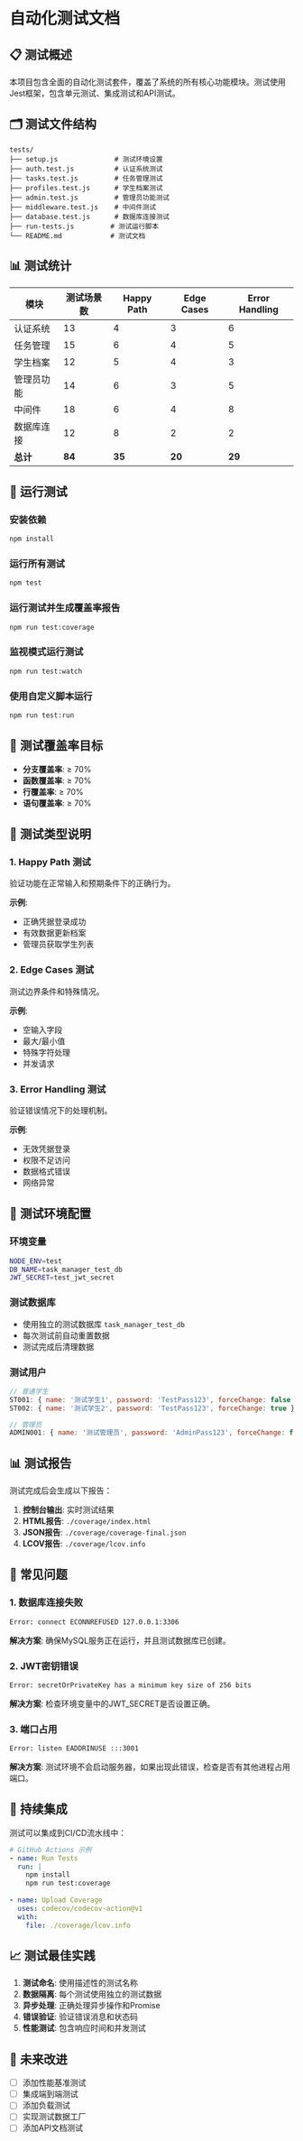 # 自动化测试文档

## 📋 测试概述

本项目包含全面的自动化测试套件，覆盖了系统的所有核心功能模块。测试使用Jest框架，包含单元测试、集成测试和API测试。

## 🗂️ 测试文件结构

```
tests/
├── setup.js              # 测试环境设置
├── auth.test.js          # 认证系统测试
├── tasks.test.js         # 任务管理测试
├── profiles.test.js      # 学生档案测试
├── admin.test.js         # 管理员功能测试
├── middleware.test.js    # 中间件测试
├── database.test.js      # 数据库连接测试
├── run-tests.js         # 测试运行脚本
└── README.md            # 测试文档
```

## 📊 测试统计

| 模块 | 测试场景数 | Happy Path | Edge Cases | Error Handling |
|------|-----------|------------|------------|----------------|
| 认证系统 | 13 | 4 | 3 | 6 |
| 任务管理 | 15 | 6 | 4 | 5 |
| 学生档案 | 12 | 5 | 4 | 3 |
| 管理员功能 | 14 | 6 | 3 | 5 |
| 中间件 | 18 | 6 | 4 | 8 |
| 数据库连接 | 12 | 8 | 2 | 2 |
| **总计** | **84** | **35** | **20** | **29** |

## 🚀 运行测试

### 安装依赖
```bash
npm install
```

### 运行所有测试
```bash
npm test
```

### 运行测试并生成覆盖率报告
```bash
npm run test:coverage
```

### 监视模式运行测试
```bash
npm run test:watch
```

### 使用自定义脚本运行
```bash
npm run test:run
```

## 🎯 测试覆盖率目标

- **分支覆盖率**: ≥ 70%
- **函数覆盖率**: ≥ 70%
- **行覆盖率**: ≥ 70%
- **语句覆盖率**: ≥ 70%

## 📝 测试类型说明

### 1. Happy Path 测试
验证功能在正常输入和预期条件下的正确行为。

**示例**:
- 正确凭据登录成功
- 有效数据更新档案
- 管理员获取学生列表

### 2. Edge Cases 测试
测试边界条件和特殊情况。

**示例**:
- 空输入字段
- 最大/最小值
- 特殊字符处理
- 并发请求

### 3. Error Handling 测试
验证错误情况下的处理机制。

**示例**:
- 无效凭据登录
- 权限不足访问
- 数据格式错误
- 网络异常

## 🔧 测试环境配置

### 环境变量
```bash
NODE_ENV=test
DB_NAME=task_manager_test_db
JWT_SECRET=test_jwt_secret
```

### 测试数据库
- 使用独立的测试数据库 `task_manager_test_db`
- 每次测试前自动重置数据
- 测试完成后清理数据

### 测试用户
```javascript
// 普通学生
ST001: { name: '测试学生1', password: 'TestPass123', forceChange: false }
ST002: { name: '测试学生2', password: 'TestPass123', forceChange: true }

// 管理员
ADMIN001: { name: '测试管理员', password: 'AdminPass123', forceChange: false }
```

## 📊 测试报告

测试完成后会生成以下报告：

1. **控制台输出**: 实时测试结果
2. **HTML报告**: `./coverage/index.html`
3. **JSON报告**: `./coverage/coverage-final.json`
4. **LCOV报告**: `./coverage/lcov.info`

## 🐛 常见问题

### 1. 数据库连接失败
```bash
Error: connect ECONNREFUSED 127.0.0.1:3306
```
**解决方案**: 确保MySQL服务正在运行，并且测试数据库已创建。

### 2. JWT密钥错误
```bash
Error: secretOrPrivateKey has a minimum key size of 256 bits
```
**解决方案**: 检查环境变量中的JWT_SECRET是否设置正确。

### 3. 端口占用
```bash
Error: listen EADDRINUSE :::3001
```
**解决方案**: 测试环境不会启动服务器，如果出现此错误，检查是否有其他进程占用端口。

## 🔄 持续集成

测试可以集成到CI/CD流水线中：

```yaml
# GitHub Actions 示例
- name: Run Tests
  run: |
    npm install
    npm run test:coverage
    
- name: Upload Coverage
  uses: codecov/codecov-action@v1
  with:
    file: ./coverage/lcov.info
```

## 📈 测试最佳实践

1. **测试命名**: 使用描述性的测试名称
2. **数据隔离**: 每个测试使用独立的测试数据
3. **异步处理**: 正确处理异步操作和Promise
4. **错误验证**: 验证错误消息和状态码
5. **性能测试**: 包含响应时间和并发测试

## 🎯 未来改进

- [ ] 添加性能基准测试
- [ ] 集成端到端测试
- [ ] 添加负载测试
- [ ] 实现测试数据工厂
- [ ] 添加API文档测试
